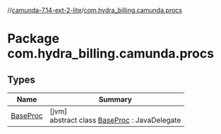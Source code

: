 //[camunda-7.14-ext-2-lite](../../index.md)/[com.hydra_billing.camunda.procs](index.md)

# Package com.hydra_billing.camunda.procs

## Types

| Name | Summary |
|---|---|
| [BaseProc](-base-proc/index.md) | [jvm]<br>abstract class [BaseProc](-base-proc/index.md) : JavaDelegate |
